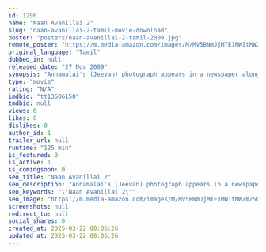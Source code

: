 ```yaml
---
id: 1296
name: "Naan Avanillai 2"
slug: "naan-avanillai-2-tamil-movie-download"
poster: "posters/naan-avanillai-2-tamil-2009.jpg"
remote_poster: "https://m.media-amazon.com/images/M/MV5BNmJjMTE1MWItMWZmZS00YjlmLWE1YjUtNjMwNmI4NWEyNTY2XkEyXkFqcGdeQXVyMTA4NDIzMTY1._V1_SX300.jpg"
original_language: "Tamil"
dubbed_in: null
released_date: "27 Nov 2009"
synopsis: "Annamalai's (Jeevan) photograph appears in a newspaper along with an interview of Maria (Rachana Maurya), who claims herself to be a saint propounding a new faith. She describes him as her God, Vaali. A mafia-turned-spiritualist, ..."
type: "movie"
rating: "N/A"
imdbid: "tt13606150"
tmdbid: null
views: 0
likes: 0
dislikes: 0
author_id: 1
trailer_url: null
runtime: "125 min"
is_featured: 0
is_active: 1
is_comingsoon: 0
seo_title: "Naan Avanillai 2"
seo_description: "Annamalai's (Jeevan) photograph appears in a newspaper along with an interview of Maria (Rachana Maurya), who claims herself to be a saint propounding a new faith. She describes him as her God, Vaali. A mafia-turned-spiritualist, ..."
seo_keywords: "\"Naan Avanillai 2\""
seo_image: "https://m.media-amazon.com/images/M/MV5BNmJjMTE1MWItMWZmZS00YjlmLWE1YjUtNjMwNmI4NWEyNTY2XkEyXkFqcGdeQXVyMTA4NDIzMTY1._V1_SX300.jpg"
screenshots: null
redirect_to: null
social_shares: 0
created_at: 2025-03-22 08:06:26
updated_at: 2025-03-22 08:06:26
---
```


